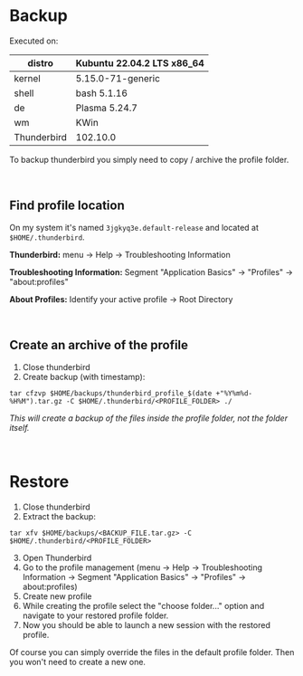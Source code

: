 # Backup

Executed on:     
  
| distro      | Kubuntu 22.04.2 LTS x86_64 |
| ----------- | -------------------------- |
| kernel      | 5.15.0-71-generic          |
| shell       | bash 5.1.16                |
| de          | Plasma 5.24.7              |
| wm          | KWin                       |
| Thunderbird | 102.10.0                   | 

To backup thunderbird you simply need to copy / archive the profile folder. 

</br>

## Find profile location

On my system it's named `3jgkyq3e.default-release` and located at `$HOME/.thunderbird`.

**Thunderbird:** menu → Help → Troubleshooting Information

**Troubleshooting Information:** Segment "Application Basics" → "Profiles" → "about:profiles"

**About Profiles:** Identify your active profile → Root Directory

</br>

## Create an archive of the profile

1. Close thunderbird
2. Create backup (with timestamp):
```shell
tar cfzvp $HOME/backups/thunderbird_profile_$(date +"%Y%m%d-%H%M").tar.gz -C $HOME/.thunderbird/<PROFILE_FOLDER> ./
```
_This will create a backup of the files inside the profile folder, not the folder itself._

</br>

# Restore

1. Close thunderbird
2. Extract the backup:
```shell
tar xfv $HOME/backups/<BACKUP_FILE.tar.gz> -C $HOME/.thunderbird/<PROFILE_FOLDER>
```
3. Open Thunderbird
4. Go to the profile management (menu → Help → Troubleshooting Information → Segment "Application Basics" → "Profiles" → about:profiles)
5. Create new profile
6. While creating the profile select the "choose folder..." option and navigate to your restored profile folder.
7. Now you should be able to launch a new session with the restored profile.

Of course you can simply override the files in the default profile folder. Then you won't need to create a new one.